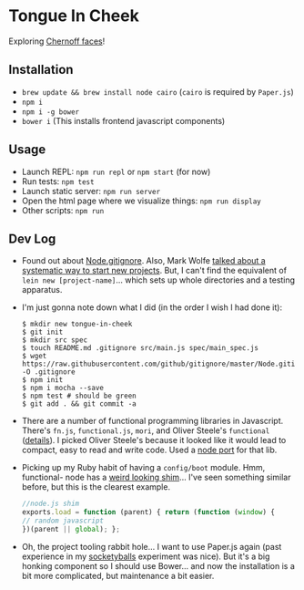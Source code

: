 # Tongue In Cheek

Exploring [Chernoff faces][3]!

## Installation

* `brew update && brew install node cairo` (`cairo` is required by `Paper.js`)
* `npm i`
* `npm i -g bower`
* `bower i` (This installs frontend javascript components)

## Usage

* Launch REPL: `npm run repl` or `npm start` (for now)
* Run tests: `npm test`
* Launch static server: `npm run server`
* Open the html page where we visualize things: `npm run display`
* Other scripts: `npm run`

## Dev Log

- Found out about [Node.gitignore][1]. Also, Mark Wolfe [talked about a
  systematic way to start new projects][2]. But, I can't find the equivalent of
  `lein new [project-name]`... which sets up whole directories and a testing
  apparatus.

- I'm just gonna note down what I did (in the order I wish I had done it):

    ```
    $ mkdir new tongue-in-cheek
    $ git init
    $ mkdir src spec
    $ touch README.md .gitignore src/main.js spec/main_spec.js
    $ wget https://raw.githubusercontent.com/github/gitignore/master/Node.gitignore -O .gitignore
    $ npm init
    $ npm i mocha --save
    $ npm test # should be green
    $ git add . && git commit -a
    ```

- There are a number of functional programming libraries in Javascript. There's
  `fn.js`, `functional.js`, `mori`, and Oliver Steele's `functional` ([details][4]).
  I picked Oliver Steele's because it looked like it would lead to compact, easy
  to read and write code. Used a [node port][5] for that lib.

- Picking up my Ruby habit of having a `config/boot` module. Hmm, functional-
  node has a [weird looking shim][6]... I've seen something similar before,
  but this is the clearest example.

    ```javascript
    //node.js shim
    exports.load = function (parent) { return (function (window) {
    // random javascript
    })(parent || global); };
    ```
- Oh, the project tooling rabbit hole... I want to use Paper.js again (past experience
 in my [socketyballs][7] experiment was nice). But it's a big honking component so I
 should use Bower... and now the installation is a bit more complicated, but maintenance
 a bit easier.


[1]: https://raw.githubusercontent.com/github/gitignore/master/Node.gitignore
[2]: http://www.wolfe.id.au/2014/02/01/getting-a-new-node-project-started-with-npm/
[3]: https://en.wikipedia.org/wiki/Chernoff_face
[4]: http://osteele.com/sources/javascript/functional/
[5]: https://github.com/bailus/functional-node
[6]: https://github.com/bailus/functional-node/blob/master/node_modules/functional-node/functional.js#L1-L2
[7]: https://github.com/gnarmis/socketyballs
